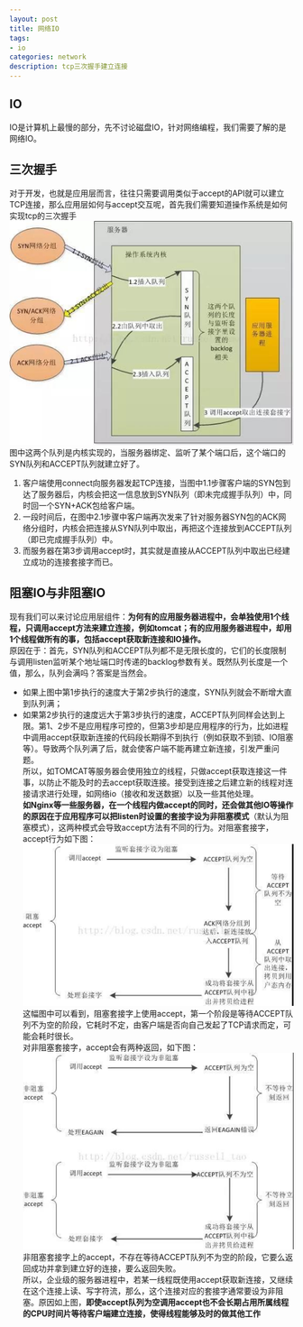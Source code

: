 ```yaml
---
layout: post
title: 网络IO
tags:
- io
categories: network
description: tcp三次握手建立连接
---
```

## IO
IO是计算机上最慢的部分，先不讨论磁盘IO，针对网络编程，我们需要了解的是网络IO。

<!-- more -->

## 三次握手
对于开发，也就是应用层而言，往往只需要调用类似于accept的API就可以建立TCP连接，那么应用层如何与accept交互呢，首先我们需要知道操作系统是如何实现tcp的三次握手  
![三次握手](\assets\img\accept_1.jpg)
图中这两个队列是内核实现的，当服务器绑定、监听了某个端口后，这个端口的SYN队列和ACCEPT队列就建立好了。
1. 客户端使用connect向服务器发起TCP连接，当图中1.1步骤客户端的SYN包到达了服务器后，内核会把这一信息放到SYN队列（即未完成握手队列）中，同时回一个SYN+ACK包给客户端。  
1. 一段时间后，在图中2.1步骤中客户端再次发来了针对服务器SYN包的ACK网络分组时，内核会把连接从SYN队列中取出，再把这个连接放到ACCEPT队列（即已完成握手队列）中。  
1. 而服务器在第3步调用accept时，其实就是直接从ACCEPT队列中取出已经建立成功的连接套接字而已。  
## 阻塞IO与非阻塞IO
现有我们可以来讨论应用层组件：**为何有的应用服务器进程中，会单独使用1个线程，只调用accept方法来建立连接，例如tomcat；有的应用服务器进程中，却用1个线程做所有的事，包括accept获取新连接和IO操作。**  
原因在于：首先，SYN队列和ACCEPT队列都不是无限长度的，它们的长度限制与调用listen监听某个地址端口时传递的backlog参数有关。既然队列长度是一个值，那么，队列会满吗？答案是当然会。
- 如果上图中第1步执行的速度大于第2步执行的速度，SYN队列就会不断增大直到队列满；
- 如果第2步执行的速度远大于第3步执行的速度，ACCEPT队列同样会达到上限。第1、2步不是应用程序可控的，但第3步却是应用程序的行为，比如进程中调用accept获取新连接的代码段长期得不到执行（例如获取不到锁、IO阻塞等）。导致两个队列满了后，就会使客户端不能再建立新连接，引发严重问题。  
所以，如TOMCAT等服务器会使用独立的线程，只做accept获取连接这一件事，以防止不能及时的去accept获取连接。接受到连接之后建立新的线程对连接请求进行处理，如网络io（接收和发送数据）以及一些其他处理。  
**如Nginx等一些服务器，在一个线程内做accept的同时，还会做其他IO等操作的原因在于应用程序可以把listen时设置的套接字设为非阻塞模式**（默认为阻塞模式），这两种模式会导致accept方法有不同的行为。对阻塞套接字，accept行为如下图：  
![阻塞IO](\assets\img\accept_2.jpg)  
这幅图中可以看到，阻塞套接字上使用accept，第一个阶段是等待ACCEPT队列不为空的阶段，它耗时不定，由客户端是否向自己发起了TCP请求而定，可能会耗时很长。  
对非阻塞套接字，accept会有两种返回，如下图：  
![阻塞IO](\assets\img\accept_3.jpg)  
非阻塞套接字上的accept，不存在等待ACCEPT队列不为空的阶段，它要么返回成功并拿到建立好的连接，要么返回失败。  
所以，企业级的服务器进程中，若某一线程既使用accept获取新连接，又继续在这个连接上读、写字符流，那么，这个连接对应的套接字通常要设为非阻塞。原因如上图，**即使accept队列为空调用accept也不会长期占用所属线程的CPU时间片等待客户端建立连接，使得线程能够及时的做其他工作**  


